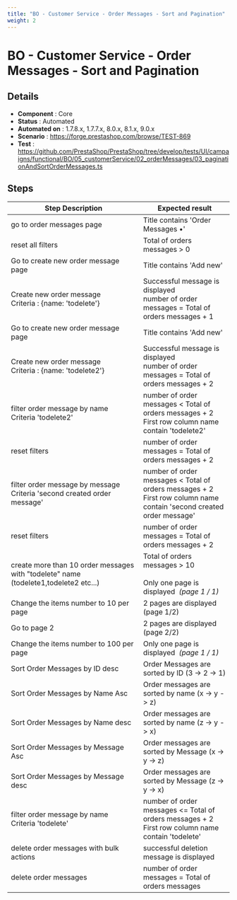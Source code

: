 ```yaml
---
title: "BO - Customer Service - Order Messages - Sort and Pagination"
weight: 2
---
```


# BO - Customer Service - Order Messages - Sort and Pagination
## Details
* **Component** : Core
* **Status** : Automated
* **Automated on** : 1.7.8.x, 1.7.7.x, 8.0.x, 8.1.x, 9.0.x
* **Scenario** : https://forge.prestashop.com/browse/TEST-869
* **Test** : https://github.com/PrestaShop/PrestaShop/tree/develop/tests/UI/campaigns/functional/BO/05_customerService/02_orderMessages/03_paginationAndSortOrderMessages.ts

## Steps
| Step Description | Expected result |
| ----- | ----- |
| go to order messages page | Title contains 'Order Messages •' |
| reset all filters | Total of orders messages > 0 |
| Go to create new order message page | Title contains 'Add new' |
| Create new order message <br>Criteria : {name: 'todelete'} | Successful message is displayed<br>number of order messages = Total of orders messages + 1 |
| Go to create new order message page | Title contains 'Add new' |
| Create new order message <br>Criteria : {name: 'todelete2'} | Successful message is displayed<br>number of order messages = Total of orders messages + 2 |
| filter order message by name<br>Criteria 'todelete2' | number of order messages < Total of orders messages + 2<br>First row column name contain 'todelete2' |
| reset filters | number of order messages = Total of orders messages + 2 |
| filter order message by message<br>Criteria 'second created order message' | number of order messages < Total of orders messages + 2<br>First row column name contain 'second created order message' |
| reset filters | number of order messages = Total of orders messages + 2 |
| create more than 10 order messages with "todelete" name (todelete1,todelete2 etc...) | Total of orders messages > 10<br><br>Only one page is displayed  _(page 1 / 1)_ |
| Change the items number to 10 per page | 2 pages are displayed (page 1/2) |
| Go to page 2 | 2 pages are displayed (page 2/2) |
| Change the items number to 100 per page | Only one page is displayed  _(page 1 / 1)_ |
| Sort Order Messages by ID desc | Order Messages are sorted by ID (3 -> 2 -> 1) |
| Sort Order Messages by Name Asc | Order messages are sorted by name (x -> y -> z) |
| Sort Order Messages by Name desc | Order messages are sorted by name (z -> y -> x) |
| Sort Order Messages by Message Asc | Order messages are sorted by Message (x -> y -> z) |
| Sort Order Messages by Message desc | Order messages are sorted by Message (z -> y -> x) |
| filter order message by name<br>Criteria 'todelete' | number of order messages <= Total of orders messages + 2<br>First row column name contain 'todelete' |
| delete order messages with bulk actions | successful deletion message is displayed |
| delete order messages | number of order messages = Total of orders messages |